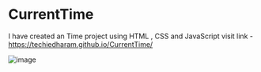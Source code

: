 # CurrentTime
I have created an Time project using HTML , CSS  and JavaScript
visit link - https://techiedharam.github.io/CurrentTime/

![image](https://user-images.githubusercontent.com/89570308/203464956-406f23a3-5041-4023-91c3-30182c539a59.png)
